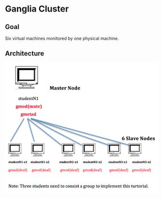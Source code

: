 # Ganglia Cluster

## Goal

Six virtual machines monitored by one physical machine.

## Architecture

![](https://raw.githubusercontent.com/congqiyuan/tutorial/master/ganglia_cluster/1.png)

